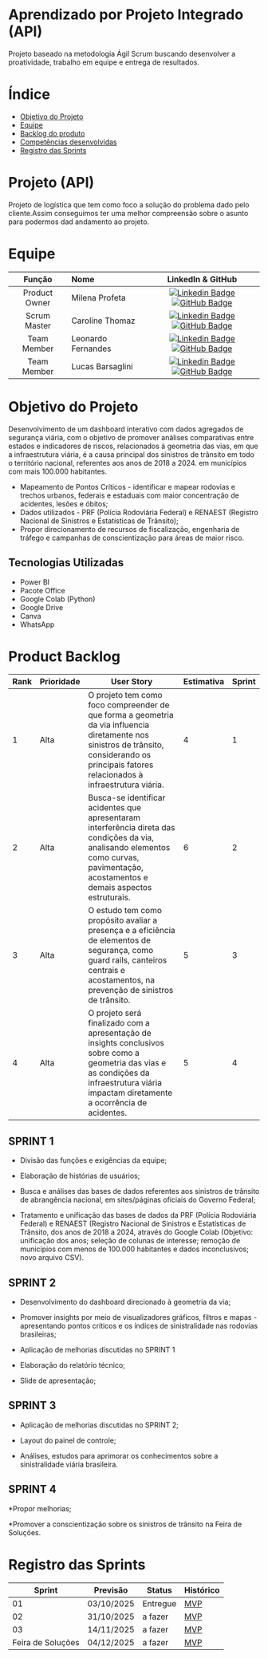 # Aprendizado por Projeto Integrado (API)


Projeto baseado na metodologia Ágil Scrum buscando desenvolver a proatividade, trabalho em equipe e entrega de resultados.

# Índice
* [Objetivo do Projeto](#objetivo-do-projeto)
* [Equipe](#Equipe)
* [Backlog do produto](#Product-Backlog)
* [Competências desenvolvidas](#competências-desenvolvidas)
* [Registro das Sprints](#Registro-das-Sprints)


# Projeto (API) 
Projeto de logística que tem como foco a solução do problema dado pelo cliente.Assim conseguimos ter uma melhor compreensão sobre o asunto para podermos dad andamento ao projeto.

# Equipe
|    Função     | Nome                                  |                                                                                                                                                      LinkedIn & GitHub                                                                                                                                                      |    
| :-----------: | :------------------------------------ | :-------------------------------------------------------------------------------------------------------------------------------------------------------------------------------------------------------------------------------------------------------------------------------------------------------------------------: |
| Product Owner | Milena Profeta |     [![Linkedin Badge](https://img.shields.io/badge/Linkedin-blue?style=flat-square&logo=Linkedin&logoColor=white)](https://www.linkedin.com/in/milena-profeta-de-oliveira-3a710220a?utm_source=share&utm_campaign=share_via&utm_content=profile&utm_medium=android_app) [![GitHub Badge](https://img.shields.io/badge/GitHub-111217?style=flat-square&logo=github&logoColor=white)](https://github.com/MilenaProfeta)              |
| Scrum Master  | Caroline Thomaz |            [![Linkedin Badge](https://img.shields.io/badge/Linkedin-blue?style=flat-square&logo=Linkedin&logoColor=white)](https://www.linkedin.com/in/caroline-thomaz-33905718a/) [![GitHub Badge](https://img.shields.io/badge/GitHub-111217?style=flat-square&logo=github&logoColor=white)](https://github.com/cah)
| Team Member   | Leonardo Fernandes |         [![Linkedin Badge](https://img.shields.io/badge/Linkedin-blue?style=flat-square&logo=Linkedin&logoColor=white)](https://www.linkedin.com/in/leonardo-fernandes-8a28252b3/) [![GitHub Badge](https://img.shields.io/badge/GitHub-111217?style=flat-square&logo=github&logoColor=white)](https://github.com/Leo695)        |
|  Team Member  | Lucas Barsaglini |   [![Linkedin Badge](https://img.shields.io/badge/Linkedin-blue?style=flat-square&logo=Linkedin&logoColor=white)](https://www.linkedin.com/in/lucas-barsaglini-71774b188/) [![GitHub Badge](https://img.shields.io/badge/GitHub-111217?style=flat-square&logo=github&logoColor=white)](https://github.com/Barsaglini99)   |

# Objetivo do Projeto
Desenvolvimento de um dashboard interativo com dados agregados de segurança viária, com o objetivo de promover análises comparativas entre estados e indicadores de riscos, relacionados à geometria das vias, em que a infraestrutura viária, é a causa principal dos sinistros de trânsito em todo o território nacional, referentes aos anos de 2018 a 2024. em municípios com mais 100.000 habitantes.

* Mapeamento de Pontos Críticos - identificar e mapear rodovias e trechos urbanos, federais e estaduais com maior concentração de acidentes, lesões e óbitos;
* Dados utilizados - PRF (Polícia Rodoviária Federal) e RENAEST (Registro Nacional de Sinistros e Estatísticas de Trânsito);
* Propor direcionamento de recursos de fiscalização, engenharia de tráfego e campanhas de conscientização para áreas de maior risco.




## Tecnologias Utilizadas

* Power BI
* Pacote Office
* Google Colab (Python)
* Google Drive
* Canva
* WhatsApp



# Product Backlog

| Rank | Prioridade | User Story                                                                                                |   Estimativa    | Sprint                                                                                                       
|------|------------|------------|-----------------|---------------------------------------------------------------------------------------------------------------
| 1    | Alta       |O projeto tem como foco compreender de que forma a geometria da via influencia diretamente nos sinistros de trânsito, considerando os principais fatores relacionados à infraestrutura viária. | 4              | 1
| 2    | Alta       |Busca-se identificar acidentes que apresentaram interferência direta das condições da via, analisando elementos como curvas, pavimentação, acostamentos e demais aspectos estruturais.                          | 6             | 2
| 3    | Alta       |O estudo tem como propósito avaliar a presença e a eficiência de elementos de segurança, como guard rails, canteiros centrais e acostamentos, na prevenção de sinistros de trânsito.                  | 5              | 3
| 4    | Alta       |O projeto será finalizado com a apresentação de insights conclusivos sobre como a geometria das vias e as condições da infraestrutura viária impactam diretamente a ocorrência de acidentes.                 | 5             | 4



   

             

 ## SPRINT 1

* Divisão das funções e exigências da equipe;

* Elaboração de histórias de usuários;
 
* Busca e análises das bases de dados referentes aos sinistros de trânsito de abrangência nacional, em sites/páginas oficiais do Governo Federal;
  
* Tratamento e unificação das bases de dados da PRF (Polícia Rodoviária Federal) e RENAEST (Registro Nacional de Sinistros e Estatísticas de Trânsito, dos anos de 2018 a 2024, através do Google Colab (Objetivo: unificação dos anos; seleção de colunas de interesse; remoção de municípios com menos de 100.000 habitantes e dados inconclusivos; novo arquivo CSV).

                                                                                         

## SPRINT 2                                                                

* Desenvolvimento do dashboard direcionado à geometria da via;
 
* Promover insights por meio de visualizadores gráficos, filtros e mapas - apresentando pontos críticos e os índices de sinistralidade nas rodovias brasileiras;
  
* Aplicação de melhorias discutidas no SPRINT 1
  
* Elaboração do relatório técnico;
  
* Slide de apresentação;
                                                                                                                                               

## SPRINT 3 
                          
* Aplicação de melhorias discutidas no SPRINT 2;
  
* Layout do painel de controle;
  
* Análises, estudos para aprimorar os conhecimentos sobre a sinistralidade viária brasileira.




 ## SPRINT 4

*Propor melhorias;

*Promover a conscientização sobre os sinistros de trânsito na Feira de Soluções.


  
# Registro das Sprints

| Sprint            | Previsão   | Status   | Histórico |
|-------------------|------------|----------|-----------|
| 01                | 03/10/2025 | Entregue   | [MVP](MVP/sp1.md)  |
| 02                | 31/10/2025 | a fazer  | [MVP](MVP/sp2.md)  |
| 03                | 14/11/2025 | a fazer  | [MVP](MVP/sp3.md)  |
| Feira de Soluções | 04/12/2025 | a fazer  | [MVP](#)  |

